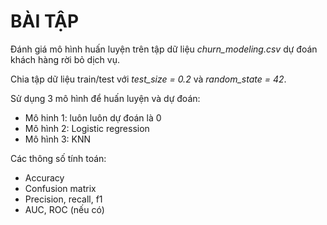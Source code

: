 # BÀI TẬP
Đánh giá mô hình huấn luyện trên tập dữ liệu *churn_modeling.csv* dự đoán khách hàng rời bỏ dịch vụ.

Chia tập dữ liệu train/test với *test_size = 0.2* và *random_state = 42*.

Sử dụng 3 mô hình để huấn luyện và dự đoán:
- Mô hinh 1: luôn luôn dự đoán là 0
- Mô hình 2: Logistic regression
- Mô hình 3: KNN

Các thông số tính toán:
- Accuracy
- Confusion matrix
- Precision, recall, f1
- AUC, ROC (nếu có)